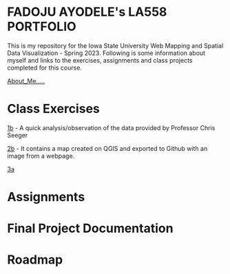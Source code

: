 # FADOJU AYODELE's LA558 PORTFOLIO

This is my repository for the Iowa State University Web Mapping and Spatial Data Visualization - Spring 2023. 
Following is some information about myself and links to the exercises, assignments and class projects completed for this course.

[About_Me.....](About_me/Aboutme.md)

# Class Exercises
[1b](Class_Exercises/Exercise_1/Exercise_1.md) - A quick analysis/observation of the data provided by Professor Chris Seeger

[2b](Class_Exercises/Exercise_2/Exercise_2.md) - It contains a map created on QGIS and exported to Github with an image from a webpage.
       
[3a]() 

# Assignments

# Final Project Documentation

# Roadmap
